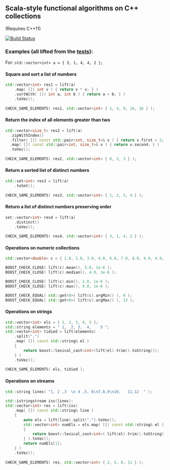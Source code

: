 ## Scala-style functional algorithms on C++ collections

(Requires C++11)

[![Build Status](https://travis-ci.org/Navetas/Escalator.png)](https://travis-ci.org/Navetas/Escalator)


### Examples (all lifted from the [tests](https://github.com/Navetas/Escalator/blob/master/escalator/test/source/testescalator.cpp)):

For: ```std::vector<int> a = { 3, 1, 4, 4, 2 };```

#### Square and sort a list of numbers


```C++
std::vector<int> res1 = lift(a)
    .map( []( int v ) { return v * v; } )
    .sortWith( []( int a, int b ) { return a < b; } )
    .toVec();
    
CHECK_SAME_ELEMENTS( res1, std::vector<int> { 1, 4, 9, 16, 16 } );
```
    
#### Return the index of all elements greater than two

```C++
std::vector<size_t> res2 = lift(a)
  .zipWithIndex()
  .filter( []( const std::pair<int, size_t>& v ) { return v.first > 2; } )
  .map( []( const std::pair<int, size_t>& v ) { return v.second; } )
  .toVec();
  
CHECK_SAME_ELEMENTS( res2, std::vector<int> { 0, 2, 3 } );
```

#### Return a sorted list of distinct numbers

```C++
std::set<int> res3 = lift(a)
    .toSet();
    
CHECK_SAME_ELEMENTS( res3, std::vector<int> { 1, 2, 3, 4 } );
```

#### Return a list of distinct numbers preserving order

```C++
set::vector<int> res4 = lift(a)
    .distinct()
    .toVec();
    
CHECK_SAME_ELEMENTS( res4, std::vector<int> { 3, 1, 4, 2 } );
```

#### Operations on numeric collections

```C++
std::vector<double> c = { 1.0, 2.0, 3.0, 4.0, 6.0, 7.0, 8.0, 4.9, 4.9, 5.2, 4.9, 4.9, 5.2, 9.0, 5.0 };

BOOST_CHECK_CLOSE( lift(c).mean(), 5.0, 1e-6 );
BOOST_CHECK_CLOSE( lift(c).median(), 4.9, 1e-6 );

BOOST_CHECK_CLOSE( lift(c).min(), 1.0, 1e-6 );
BOOST_CHECK_CLOSE( lift(c).max(), 9.0, 1e-6 );

BOOST_CHECK_EQUAL( std::get<0>( lift(c).argMin() ), 0 );
BOOST_CHECK_EQUAL( std::get<0>( lift(c).argMax() ), 13 );
```

#### Operations on strings

```C++
std::vector<int> els = { 1, 2, 3, 4, 5 };
std::string elements = " 1,  2, 3,  4,    5 ";
std::vector<int> tidied = lift(elements)
    .split(",")
    .map( []( const std::string& el )
    {
        return boost::lexical_cast<int>(lift(el).trim().toString());
    } )
    .toVec();
    
CHECK_SAME_ELEMENTS( els, tidied );
```

#### Operations on streams

```C++
std::string lines( "1, 2 ,3  \n 4 ,5, 6\n7,8,9\n10,   11,12  " );
    
std::istringstream iss(lines);
std::vector<int> res = lift(iss)
    .map( []( const std::string& line )
    {
        auto els = lift(line).split(",").toVec();
        std::vector<int> numEls = els.map( []( const std::string& el )
        {
            return boost::lexical_cast<int>( lift(el).trim().toString() );
        } ).toVec();
        return numEls[1];
    } )
    .toVec();
    
CHECK_SAME_ELEMENTS( res, std::vector<int> { 2, 5, 8, 11 } );
```
